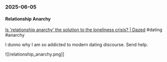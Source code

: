 ### 2025-06-05
#### Relationship Anarchy
[Is ‘relationship anarchy’ the solution to the loneliness crisis? \| Dazed](https://www.dazeddigital.com/life-culture/article/66963/1/relationship-anarchy-the-solution-to-the-loneliness-crisis-feeld) #dating #anarchy

I dunno why I am so addicted to modern dating discourse. Send help.

![[relationship_anarchy.png]]

